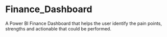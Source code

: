 # Finance_Dashboard
A Power BI Finance Dashboard that helps the user identify the pain points, strengths and actionable that could be performed.
